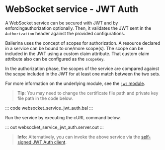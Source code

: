 # WebSocket service - JWT Auth

A WebSocket service can be secured with JWT and by enforcingauthorization optionally. Then, it validates the JWT sent in the `Authorization` header against the provided configurations.

Ballerina uses the concept of scopes for authorization. A resource declared in a service can be bound to one/more scope(s). The scope can be included in the JWT using a custom claim attribute. That custom claim attribute also can be configured as the `scopeKey`.

In the authorization phase, the scopes of the service are compared against the scope included in the JWT for at least one match between the two sets.

For more information on the underlying module, see the [`jwt` module](https://lib.ballerina.io/ballerina/jwt/latest/).

>**Tip:** You may need to change the certificate file path and private key file path in the code below.

::: code websocket_service_jwt_auth.bal :::

Run the service by executing the cURL command below.

::: out websocket_service_jwt_auth.server.out :::

>**Info:** Alternatively, you can invoke the above service via the [self-signed JWT Auth client](/learn/by-example/websocket-client-self-signed-jwt-auth).
